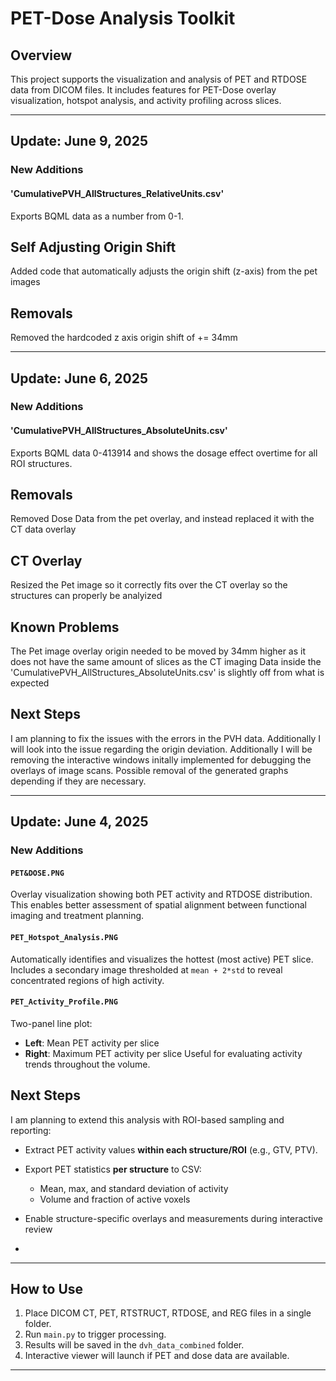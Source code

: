 # PET-Dose Analysis Toolkit

## Overview

This project supports the visualization and analysis of PET and RTDOSE data from DICOM files. It includes features for PET-Dose overlay visualization, hotspot analysis, and activity profiling across slices.

---

## Update: June 9, 2025

### New Additions
#### 'CumulativePVH_AllStructures_RelativeUnits.csv'
Exports BQML data as a number from 0-1.

## Self Adjusting Origin Shift
Added code that automatically adjusts the origin shift (z-axis) from the pet images

## Removals

Removed the hardcoded z axis origin shift of += 34mm

---

## Update: June 6, 2025

### New Additions

#### 'CumulativePVH_AllStructures_AbsoluteUnits.csv'

Exports BQML data 0-413914 and shows the dosage effect overtime for all ROI structures.

## Removals

Removed Dose Data from the pet overlay, and instead replaced it with the CT data overlay

## CT Overlay

Resized the Pet image so it correctly fits over the CT overlay so the structures can properly be analyized

## Known Problems

The Pet image overlay origin needed to be moved by 34mm higher as it does not have the same amount of slices as the CT imaging
Data inside the 'CumulativePVH_AllStructures_AbsoluteUnits.csv' is slightly off from what is expected

## Next Steps

I am planning to fix the issues with the errors in the PVH data. Additionally I will look into the issue regarding the origin deviation.
Additionally I will be removing the interactive windows initally implemented for debugging the overlays of image scans.
Possible removal of the generated graphs depending if they are necessary.

---

## Update: June 4, 2025

### New Additions

#### `PET&DOSE.PNG`

Overlay visualization showing both PET activity and RTDOSE distribution. This enables better assessment of spatial alignment between functional imaging and treatment planning.

#### `PET_Hotspot_Analysis.PNG`

Automatically identifies and visualizes the hottest (most active) PET slice. Includes a secondary image thresholded at `mean + 2*std` to reveal concentrated regions of high activity.

#### `PET_Activity_Profile.PNG`

Two-panel line plot:

* **Left**: Mean PET activity per slice
* **Right**: Maximum PET activity per slice
  Useful for evaluating activity trends throughout the volume.

## Next Steps

I am planning to extend this analysis with ROI-based sampling and reporting:

* Extract PET activity values **within each structure/ROI** (e.g., GTV, PTV).
* Export PET statistics **per structure** to CSV:

  * Mean, max, and standard deviation of activity
  * Volume and fraction of active voxels
* Enable structure-specific overlays and measurements during interactive review
* 
---

## How to Use

1. Place DICOM CT, PET, RTSTRUCT, RTDOSE, and REG files in a single folder.
2. Run `main.py` to trigger processing.
3. Results will be saved in the `dvh_data_combined` folder.
4. Interactive viewer will launch if PET and dose data are available.

---
